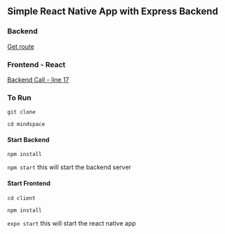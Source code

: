## Simple React Native App with Express Backend 


### Backend

[Get route](/backend/index.js)

### Frontend - React

[Backend Call - line 17](../client/src/App.js)

### To Run

```git clone ```

```cd mindspace```

#### Start Backend

```npm install```

```npm start``` this will start the backend server

#### Start Frontend

```cd client```

```npm install```

```expo start``` this will start the react native app


